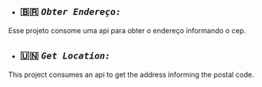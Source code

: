  * ## <span>&#x1f1e7;&#x1f1f7;</span> **_`Obter Endereço:`_**
Esse projeto consome uma api para obter o endereço informando o cep.

 * ## :united_nations: **_`Get Location:`_**
 This project consumes an api to get the address informing the postal code.
